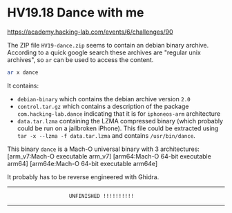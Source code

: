 # HV19.18 Dance with me

https://academy.hacking-lab.com/events/6/challenges/90

The ZIP file `HV19-dance.zip` seems to contain an debian binary archive. According to a quick google search these archives are "regular unix archives", so `ar` can be used to access the content.

```bash
ar x dance
```

It contains: 

- `debian-binary` which contains the debian archive version `2.0`
- `control.tar.gz` which contains a description of the package `com.hacking-lab.dance` indicating that it is for `iphoneos-arm` architecture
- `data.tar.lzma` containing the LZMA compressed binary (which probably could be run on a jailbroken iPhone). This file could be extracted using `tar -x --lzma -f data.tar.lzma` and contains `/usr/bin/dance`.

This binary `dance` is a 
    Mach-O universal binary with 3 architectures: [arm_v7:Mach-O executable arm_v7] [arm64:Mach-O 64-bit executable arm64] [arm64e:Mach-O 64-bit executable arm64e]

It probably has to be reverse engineered with Ghidra.

************ 
                        UNFINISHED !!!!!!!!!!
************ 

